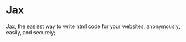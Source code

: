 # Jax
Jax, the easiest way to write html code for your websites, anonymously, easily, and securely; 
